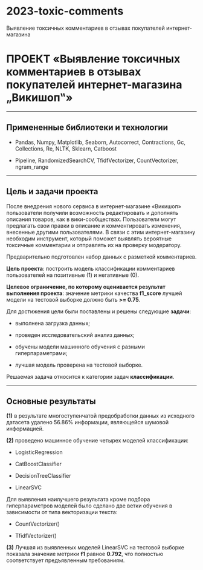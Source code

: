 # 2023-toxic-comments
Выявление токсичных комментариев в отзывах покупателей интернет-магазина

# **ПРОЕКТ «Выявление токсичных комментариев в отзывах покупателей интернет-магазина „Викишоп‟»**

---

## **Примененные библиотеки и технологии**

* Pandas, Numpy, Matplotlib, Seaborn, Autocorrect, Contractions, Gc, Collections, Re, NLTK, Sklearn, Catboost

* Pipeline, RandomizedSearchCV, TfidfVectorizer, CountVectorizer, ngram_range

---

## **Цель и задачи проекта**

После внедрения нового сервиса в интернет-магазине «Викишоп» пользователи получили возможность редактировать и дополнять описания товаров, как в вики-сообществах. Пользователи могут предлагать свои правки в описание и комментировать изменения, внесенные другими пользователями. В связи с этим интернет-магазину необходим инструмент, который поможет выявлять вероятные токсичные комментарии и отправлять их на проверку модератору.

Предварительно подготовлен набор данных с разметкой комментариев.

**Цель проекта**: построить модель классификации комментариев пользователей на позитивные (1) и негативные (0).

**Целевое ограничение, по которому оценивается результат выполнения проекта**: значение метрики качества **f1_score** лучшей модели на тестовой выборке должно быть **>= 0.75**.

Для достижения цели были поставлены и решены следующие **задачи**:

 * выполнена загрузка данных;

 * проведен исследовательский анализ данных;

 * обучены модели машинного обучения с разными гиперпараметрами;

 * лучшая модель проверена на тестовой выборке.

Решаемая задача относится к категории задач **классификации**.

---

## **Основные результаты**

**(1)** в результате многоступенчатой предобработки данных из исходного датасета удалено 56.86% информации, являющейся шумовой информацией.

**(2)** проведено машинное обучение четырех моделей классификации:

 * LogisticRegression

 * CatBoostClassifier

 * DecisionTreeClassifier

 * LinearSVC

Для выявления наилучшего результата кроме подбора гиперпараметров моделей было сделано две ветки обучения в зависимости от типа векторизации текста:

 * CountVectorizer()

 * TfidfVectorizer()

**(3)** Лучшая из выявленных моделей LinearSVC на тестовой выборке показала значение метрики **f1** равное **0.792**, что полностью соответствует предъявленным требованиям.
